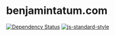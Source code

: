# benjamintatum.com

[![Dependency Status](https://gemnasium.com/badges/github.com/bentatum/benjamintatum.com.svg)](https://gemnasium.com/github.com/bentatum/benjamintatum.com)
[![js-standard-style](https://img.shields.io/badge/code%20style-standard-brightgreen.svg)](http://standardjs.com/)
